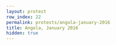 ```yaml
---
layout: protest
row_index: 22
permalink: protests/angola-january-2016
title: Angola, January 2016
hidden: true
---
```


